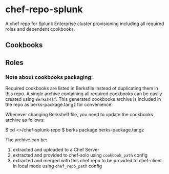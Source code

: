 # chef-repo-splunk

A chef repo for Splunk Enterprise cluster provisioning including all required roles and dependent cookbooks.

## Cookbooks

## Roles

### Note about cookbooks packaging:
Required cookbooks are listed in Berksfile instead of duplicating them in this repo.
A single archive containing all required cookbooks can be easily created using `Berkshelf`.
This generated cookbooks archive is included in the repo as berks-package.tar.gz for convenience.

Whenever changing Berkshelf file, you need to update the cookbooks archive as follows:

$ cd <>/chef-splunk-repo
$ berks package berks-package.tar.gz

The archive can be:
1. extracted and uploaded to a Chef Server
2. extracted and provided to chef-solo using `cookbook_path` config
3. extracted and merged with this chef repo to be provided to chef-client in local mode using `chef_repo_path` config







